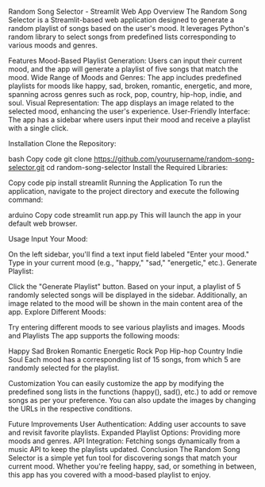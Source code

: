 Random Song Selector - Streamlit Web App
Overview
The Random Song Selector is a Streamlit-based web application designed to generate a random playlist of songs based on the user's mood. It leverages Python's random library to select songs from predefined lists corresponding to various moods and genres.

Features
Mood-Based Playlist Generation: Users can input their current mood, and the app will generate a playlist of five songs that match the mood.
Wide Range of Moods and Genres: The app includes predefined playlists for moods like happy, sad, broken, romantic, energetic, and more, spanning across genres such as rock, pop, country, hip-hop, indie, and soul.
Visual Representation: The app displays an image related to the selected mood, enhancing the user's experience.
User-Friendly Interface: The app has a sidebar where users input their mood and receive a playlist with a single click.

Installation
Clone the Repository:

bash
Copy code
git clone https://github.com/yourusername/random-song-selector.git
cd random-song-selector
Install the Required Libraries:

Copy code
pip install streamlit
Running the Application
To run the application, navigate to the project directory and execute the following command:

arduino
Copy code
streamlit run app.py
This will launch the app in your default web browser.

Usage
Input Your Mood:

On the left sidebar, you'll find a text input field labeled "Enter your mood." Type in your current mood (e.g., "happy," "sad," "energetic," etc.).
Generate Playlist:

Click the "Generate Playlist" button. Based on your input, a playlist of 5 randomly selected songs will be displayed in the sidebar.
Additionally, an image related to the mood will be shown in the main content area of the app.
Explore Different Moods:

Try entering different moods to see various playlists and images.
Moods and Playlists
The app supports the following moods:

Happy
Sad
Broken
Romantic
Energetic
Rock
Pop
Hip-hop
Country
Indie
Soul
Each mood has a corresponding list of 15 songs, from which 5 are randomly selected for the playlist.

Customization
You can easily customize the app by modifying the predefined song lists in the functions (happy(), sad(), etc.) to add or remove songs as per your preference. You can also update the images by changing the URLs in the respective conditions.

Future Improvements
User Authentication: Adding user accounts to save and revisit favorite playlists.
Expanded Playlist Options: Providing more moods and genres.
API Integration: Fetching songs dynamically from a music API to keep the playlists updated.
Conclusion
The Random Song Selector is a simple yet fun tool for discovering songs that match your current mood. Whether you're feeling happy, sad, or something in between, this app has you covered with a mood-based playlist to enjoy.


